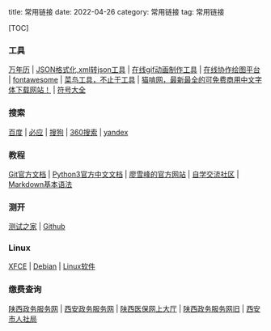title: 常用链接
date: 2022-04-26
category: 常用链接
tag: 常用链接

[TOC]

### 工具

[万年历](https://wannianli.tianqi.com/) | [JSON格式化,xml转json工具](https://www.bejson.com/) | [在线gif动画制作工具](https://www.intogif.com/) | [在线协作绘图平台](https://www.processon.com/login?f=index) |  [fontawesome](https://fontawesome.com.cn/v4/cheatsheet) | [菜鸟工具，不止于工具](https://c.runoob.com/) | [猫啃网，最新最全的可免费商用中文字体下载网站！](https://www.maoken.com/) | [符号大全](http://www.fhdq.net/)

### 搜索

[百度](https://www.baidu.com) | [必应](https://www.bing.com) | [搜狗](https://www.sogou.com/) | [360搜索](https://www.so.com/) | [yandex](https://yandex.com/)

### 教程

[Git官方文档](https://git-scm.com/book/zh/v2) | [Python3官方中文文档](https://docs.python.org/zh-cn/3/) | [廖雪峰的官方网站](https://www.liaoxuefeng.com/) | [自学交流社区](https://www.kuangstudy.com/course) | [Markdown基本语法](http://markdown.p2hp.com/basic-syntax/)

### 测开

[测试之家](http://testerhome.com/) | [Github](https://www.github.com)

### Linux

[XFCE](https://www.xfce.org/) | [Debian](https://www.debian.org) | [Linux软件](https://alternativeto.net/platform/linux/)

### 缴费查询

[陕西政务服务网](https://zwfw.shaanxi.gov.cn/) | [西安政务服务网](http://zwfw.xa.gov.cn/zdpyc/door/) | [陕西医保网上大厅](https://zwfw.shaanxi.gov.cn/ggfw/hallEnter/#/personLogin) | [陕西政务服务网旧](http://1.85.55.147:17007) | [西安市人社局](http://1.85.18.186:8615/)
